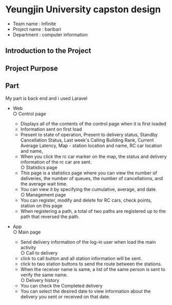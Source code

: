 # Yeungjin University capston design
* Team name : Infinite
* Project name : baribari
* Department : computer information
 
## Introduction to the Project

## Project Purpose
 
## Part
My part is back end and i used Laravel  
* Web  
 ○ Control page  
  - Displays all of the contents of the control page when it is first loaded  
  - Information sent on first load  
  - Present to state of operation, Present to delivery status, Standby Cancellation Status, Last week's Calling Building Rank, Current Average Latency, Map - station location and name, RC car location and name,   
  - When you click the rc car marker on the map, the status and delivery information of the rc car are sent.  
 ○ Statistics page  
  - This page is a statistics page where you can view the number of deliveries, the number of queues, the number of cancellations, and the average wait time.  
  - You can view it by specifying the cumulative, average, and date.  
 ○ Management page  
  - You can register, modify and delete for RC cars, check points, station on this page  
  - When registering a path, a total of two paths are registered up to the path that reversed the path.  

* App   
 ○ Main page  
  - Send delivery information of the log-in user when load the main activity  
 ○ Call to delivery  
  - click to call button and all station information will be sent.  
  - click to two station buttons to send the route between the stations.  
  - When the receiver name is same, a list of the same person is sent to verify the same name.  
 ○ Delivery history  
  - You can check the Completed delivery  
  - You can select the desired date to view information about the delivery you sent or received on that date.  
